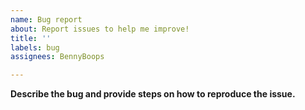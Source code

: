```yaml
---
name: Bug report
about: Report issues to help me improve!
title: ''
labels: bug
assignees: BennyBoops

---
```


**Describe the bug and provide steps on how to reproduce the issue.**
